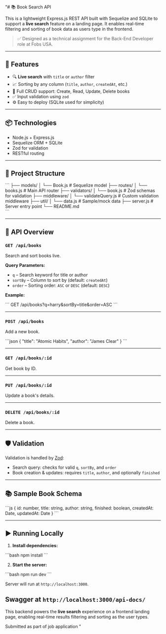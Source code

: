 "# 📚 Book Search API

This is a lightweight Express.js REST API built with Sequelize and SQLite to support a **live search** feature on a landing page. It enables real-time filtering and sorting of book data as users type in the frontend.

> ✅ Designed as a technical assignment for the Back-End Developer role at Fobs USA.

---

## 🚀 Features

- 🔍 **Live search** with `title` or `author` filter  
- 📈 Sorting by any column (`title`, `author`, `createdAt`, etc.)  
- 📄 Full CRUD support: Create, Read, Update, Delete books  
- ✅ Input validation using `zod`  
- ⚙️ Easy to deploy (SQLite used for simplicity)

---

## 📦 Technologies

- Node.js + Express.js  
- Sequelize ORM + SQLite  
- Zod for validation  
- RESTful routing

---

## 📁 Project Structure

\`\`\`
├── models/
│   └── Book.js          # Sequelize model
├── routes/
│   └── books.js         # Main API router
├── validators/
│   └── book.js          # Zod schemas for validation
├── middleware/
│   └── validateQuery.js # Custom validation middleware
├── util/
│   └── data.js          # Sample/mock data 
├── server.js            # Server entry point
└── README.md            
\`\`\`

---

## 🧠 API Overview

### `GET /api/books`

Search and sort books live.

**Query Parameters:**

- `q` – Search keyword for title or author  
- `sortBy` – Column to sort by (default: `createdAt`)  
- `order` – Sorting order: `ASC` or `DESC` (default: `DESC`)  

**Example:**

\`\`\`
GET /api/books?q=harry&sortBy=title&order=ASC
\`\`\`

---

### `POST /api/books`

Add a new book.

\`\`\`json
{
  \"title\": \"Atomic Habits\",
  \"author\": \"James Clear\"
}
\`\`\`

---

### `GET /api/books/:id`

Get book by ID.

---

### `PUT /api/books/:id`

Update a book's details.

---

### `DELETE /api/books/:id`

Delete a book.

---

## 🛡️ Validation

Validation is handled by [Zod](https://zod.dev/):

- Search query: checks for valid `q`, `sortBy`, and `order`  
- Book creation & updates: requires `title`, `author`, and optionally `finished`

---

## 📚 Sample Book Schema

\`\`\`js
{
  id: number,
  title: string,
  author: string,
  finished: boolean,
  createdAt: Date,
  updatedAt: Date
}
\`\`\`

---

## ▶️ Running Locally

1. **Install dependencies:**

\`\`\`bash
npm install
\`\`\`

2. **Start the server:**

\`\`\`bash
npm run dev
\`\`\`

Server will run at `http://localhost:3000`.

Swagger at `http://localhost:3000/api-docs/`
---

This backend powers the **live search** experience on a frontend landing page, enabling real-time results filtering and sorting as the user types.

Submitted as part of job application
"
